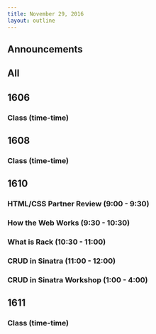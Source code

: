 ```yaml
---
title: November 29, 2016
layout: outline
---
```




## Announcements


## All

## 1606

### Class (time-time)

## 1608

### Class (time-time)

## 1610

### HTML/CSS Partner Review (9:00 - 9:30)

### How the Web Works (9:30 - 10:30)

### What is Rack (10:30 - 11:00)

### CRUD in Sinatra (11:00 - 12:00)

### CRUD in Sinatra Workshop (1:00 - 4:00)

## 1611

### Class (time-time)
